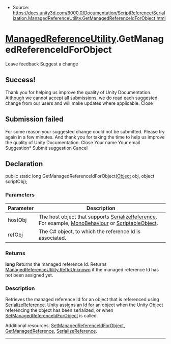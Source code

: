 * Source: https://docs.unity3d.com/6000.0/Documentation/ScriptReference/Serialization.ManagedReferenceUtility.GetManagedReferenceIdForObject.html

#  [ManagedReferenceUtility](https://docs.unity3d.com/6000.0/Documentation/ScriptReference/Serialization.ManagedReferenceUtility.html).GetManagedReferenceIdForObject
Leave feedback
Suggest a change
## Success!
Thank you for helping us improve the quality of Unity Documentation. Although we cannot accept all submissions, we do read each suggested change from our users and will make updates where applicable.
Close
## Submission failed
For some reason your suggested change could not be submitted. Please <a>try again</a> in a few minutes. And thank you for taking the time to help us improve the quality of Unity Documentation.
Close
Your name Your email Suggestion* Submit suggestion
Cancel
## Declaration
public static long GetManagedReferenceIdForObject([Object](https://docs.unity3d.com/6000.0/Documentation/ScriptReference/Object.html) obj, object scriptObj); 
### Parameters
Parameter | Description  
---|---  
hostObj | The host object that supports [SerializeReference](https://docs.unity3d.com/6000.0/Documentation/ScriptReference/SerializeReference.html). For example, [MonoBehaviour](https://docs.unity3d.com/6000.0/Documentation/ScriptReference/MonoBehaviour.html) or [ScriptableObject](https://docs.unity3d.com/6000.0/Documentation/ScriptReference/ScriptableObject.html).  
refObj | The C# object, to which the reference Id is associated.  
### Returns
**long** Returns the managed reference Id. Returns [ManagedReferenceUtility.RefIdUnknown](https://docs.unity3d.com/6000.0/Documentation/ScriptReference/Serialization.ManagedReferenceUtility.RefIdUnknown.html) if the managed reference Id has not been assigned yet. 
### Description
Retrieves the managed reference Id for an object that is referenced using [SerializeReference](https://docs.unity3d.com/6000.0/Documentation/ScriptReference/SerializeReference.html).
Unity assigns an Id for an object when the Unity Object referencing the object has been serialized, or when [SetManagedReferenceIdForObject](https://docs.unity3d.com/6000.0/Documentation/ScriptReference/Serialization.ManagedReferenceUtility.SetManagedReferenceIdForObject.html) is called.  
  
Additional resources: [SetManagedReferenceIdForObject](https://docs.unity3d.com/6000.0/Documentation/ScriptReference/Serialization.ManagedReferenceUtility.SetManagedReferenceIdForObject.html), [GetManagedReference](https://docs.unity3d.com/6000.0/Documentation/ScriptReference/Serialization.ManagedReferenceUtility.GetManagedReference.html), [SerializeReference](https://docs.unity3d.com/6000.0/Documentation/ScriptReference/SerializeReference.html). 
* * *
